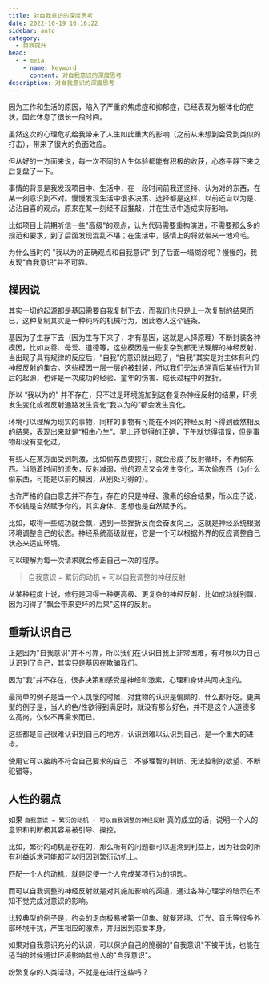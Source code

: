 ```yaml
---
title: 对自我意识的深度思考
date: 2022-10-19 16:16:22
sidebar: auto
category: 
  - 自我提升
head:
  - - meta
    - name: keyword
      content: 对自我意识的深度思考
description: 对自我意识的深度思考
---
```


因为工作和生活的原因，陷入了严重的焦虑症和抑郁症，已经表现为躯体化的症状，因此休息了很长一段时间。

虽然这次的心理危机给我带来了人生如此重大的影响（之前从未想到会受到类似的打击），带来了很大的负面效应。

但从好的一方面来说，每一次不同的人生体验都能有积极的收获，心态平静下来之后复盘了一下。

事情的背景是我发现项目中、生活中，在一段时间前我还坚持、认为对的东西，在某一刻意识到不对。慢慢发现生活中很多决策、选择都是这样，以前还自以为是、沾沾自喜的观点，原来在某一刻经不起推敲，并在生活中造成实际影响。

比如项目上前期听信一些"高级"的观点，认为代码需要重构演进，不需要那么多的规范和要求，到了后面发现混乱不堪；在生活中，感情上的将就带来一地鸡毛。

为什么当时的 "我以为的正确观点和自我意识" 到了后面一塌糊涂呢？慢慢的，我发现"自我意识"并不可靠。

## 模因说

其实一切的起源都是基因需要自我复制下去，而我们也只是上一次复制的结果而已，这种复制其实是一种纯粹的机械行为，因此卷入这个链条。

基因为了生存下去（因为生存下来了，才有基因，这就是人择原理）不断封装各种模因，比如友善、母爱、道德等，这些模因是一些复杂到都无法理解的神经反射，当出现了具有规律的反应后，“自我”的意识就出现了，“自我”其实是对主体有利的神经反射的集合。这些模因一层一层的被封装，所以我们无法追溯背后某些行为背后的起源，也许是一次成功的经验、童年的伤害、成长过程中的挫折。

所以 “我以为的” 并不存在，只不过是环境施加到这套复杂神经反射的结果，环境发生变化或者反射通路发生变化“我以为的”都会发生变化。

环境可以理解为现实的事物，同样的事物有可能在不同的神经反射下得到截然相反的结果，表现出来就是“相由心生”。早上还觉得的正确，下午就觉得错误，但是事物却没有变化过。

有些人在某方面受到刺激，比如偷东西要挨打，就会形成了反射循环，不再偷东西。当随着时间的流失，反射减弱，他的观点又会发生变化，再次偷东西（为什么偷东西，可能是以前的模因，从别处习得的）。

也许严格的自由意志并不存在，存在的只是神经、激素的综合结果，所以庄子说，不仅钱是自然赋予你的，其实身体、思想也是自然赋予的。

比如，取得一些成功就会飘，遇到一些挫折反而会奋发向上，这就是神经系统根据环境调整自己的状态。神经系统高级就在，它是一个可以根据外界的反应调整自己状态来适应环境。

可以理解为每一次请求就会修正自己一次的程序。

> 自我意识 = 繁衍的动机 + 可以自我调整的神经反射

从某种程度上说，修行是习得一种更高级、更复杂的神经反射，比如成功就别飘，因为习得了"飘会带来更坏的后果"这样的反射。

## 重新认识自己

正是因为"自我意识"并不可靠，所以我们在认识自我上非常困难，有时候以为自己认识到了自己，其实只是基因在欺骗我们。

因为"我"并不存在，很多决策和感受是神经和激素，心理和身体共同决定的。

最简单的例子是当一个人饥饿的时候，对食物的认识是偏颇的，什么都好吃。更典型的例子是，当人的色/性欲得到满足时，就没有那么好色，并不是这个人道德多么高尚，仅仅不再需求而已。

这些都是自己很难认识到自己的地方，认识到难以认识到自己，是一个重大的进步。

使用它可以接纳不符合自己要求的自己：不够理智的判断、无法控制的欲望、不断犯错等。

## 人性的弱点

如果 `自我意识 = 繁衍的动机 + 可以自我调整的神经反射` 真的成立的话，说明一个人的意识和判断极其容易被引导、操控。

比如，繁衍的动机是存在的，那么所有的问题都可以追溯到利益上，因为社会的所有利益诉求可能都可以归因到繁衍动机上。

匹配一个人的动机，就是促使一个人完成某项行为的钥匙。

而可以自我调整的神经反射就是对其施加影响的渠道，通过各种心理学的暗示在不知不觉完成对意识的影响。

比较典型的例子是，约会的走向极易被第一印象、就餐环境、灯光、音乐等很多外部环境干扰，产生相应的激素，并归因到恋爱本身。

如果对自我意识充分的认识，可以保护自己的脆弱的"自我意识"不被干扰，也能在适当的时候通过环境影响其他人的"自我意识"。

纷繁复杂的人类活动，不就是在进行这些吗？

